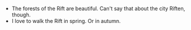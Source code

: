 - The forests of the Rift are beautiful. Can't say that about the city Riften, though.
- I love to walk the Rift in spring. Or in autumn.
